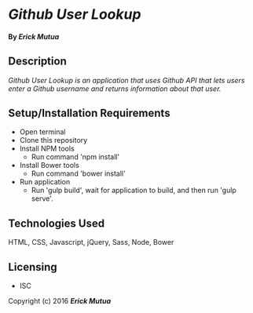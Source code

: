 # _Github User Lookup_

#### By _Erick Mutua_

## Description

_Github User Lookup is an application that uses Github API that lets users enter a Github username and returns information about that user._

## Setup/Installation Requirements

* Open terminal
* Clone this repository
* Install NPM tools
    * Run command 'npm install'
* Install Bower tools
    * Run command 'bower install'
* Run application
    * Run 'gulp build', wait for application to build, and then run 'gulp serve'.

## Technologies Used
HTML, CSS, Javascript, jQuery, Sass, Node, Bower


## Licensing

* ISC

Copyright (c) 2016 **_Erick Mutua_**
